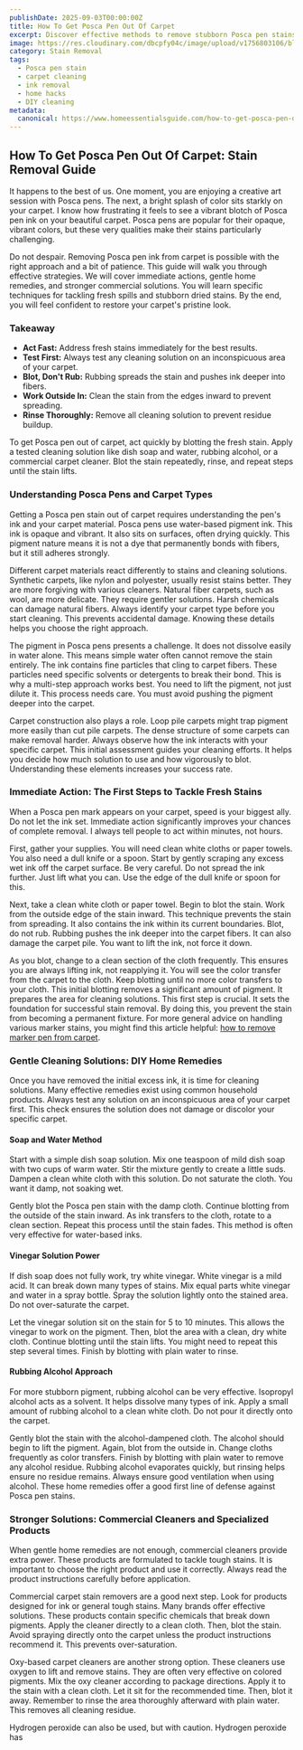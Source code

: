 ```yaml
---
publishDate: 2025-09-03T00:00:00Z
title: How To Get Posca Pen Out Of Carpet
excerpt: Discover effective methods to remove stubborn Posca pen stains from your carpet quickly. Learn simple DIY solutions and advanced tips.
image: https://res.cloudinary.com/dbcpfy04c/image/upload/v1756803106/blog_image_1756803105_yxm6oh.webp
category: Stain Removal
tags:
  - Posca pen stain
  - carpet cleaning
  - ink removal
  - home hacks
  - DIY cleaning
metadata:
  canonical: https://www.homeessentialsguide.com/how-to-get-posca-pen-out-of-carpet
---
```


## How To Get Posca Pen Out Of Carpet: Stain Removal Guide

It happens to the best of us. One moment, you are enjoying a creative art session with Posca pens. The next, a bright splash of color sits starkly on your carpet. I know how frustrating it feels to see a vibrant blotch of Posca pen ink on your beautiful carpet. Posca pens are popular for their opaque, vibrant colors, but these very qualities make their stains particularly challenging.

Do not despair. Removing Posca pen ink from carpet is possible with the right approach and a bit of patience. This guide will walk you through effective strategies. We will cover immediate actions, gentle home remedies, and stronger commercial solutions. You will learn specific techniques for tackling fresh spills and stubborn dried stains. By the end, you will feel confident to restore your carpet's pristine look.

### Takeaway

*   **Act Fast:** Address fresh stains immediately for the best results.
*   **Test First:** Always test any cleaning solution on an inconspicuous area of your carpet.
*   **Blot, Don't Rub:** Rubbing spreads the stain and pushes ink deeper into fibers.
*   **Work Outside In:** Clean the stain from the edges inward to prevent spreading.
*   **Rinse Thoroughly:** Remove all cleaning solution to prevent residue buildup.

To get Posca pen out of carpet, act quickly by blotting the fresh stain. Apply a tested cleaning solution like dish soap and water, rubbing alcohol, or a commercial carpet cleaner. Blot the stain repeatedly, rinse, and repeat steps until the stain lifts.

### Understanding Posca Pens and Carpet Types

Getting a Posca pen stain out of carpet requires understanding the pen's ink and your carpet material. Posca pens use water-based pigment ink. This ink is opaque and vibrant. It also sits on surfaces, often drying quickly. This pigment nature means it is not a dye that permanently bonds with fibers, but it still adheres strongly.

Different carpet materials react differently to stains and cleaning solutions. Synthetic carpets, like nylon and polyester, usually resist stains better. They are more forgiving with various cleaners. Natural fiber carpets, such as wool, are more delicate. They require gentler solutions. Harsh chemicals can damage natural fibers. Always identify your carpet type before you start cleaning. This prevents accidental damage. Knowing these details helps you choose the right approach.

The pigment in Posca pens presents a challenge. It does not dissolve easily in water alone. This means simple water often cannot remove the stain entirely. The ink contains fine particles that cling to carpet fibers. These particles need specific solvents or detergents to break their bond. This is why a multi-step approach works best. You need to lift the pigment, not just dilute it. This process needs care. You must avoid pushing the pigment deeper into the carpet.

Carpet construction also plays a role. Loop pile carpets might trap pigment more easily than cut pile carpets. The dense structure of some carpets can make removal harder. Always observe how the ink interacts with your specific carpet. This initial assessment guides your cleaning efforts. It helps you decide how much solution to use and how vigorously to blot. Understanding these elements increases your success rate.

### Immediate Action: The First Steps to Tackle Fresh Stains

When a Posca pen mark appears on your carpet, speed is your biggest ally. Do not let the ink set. Immediate action significantly improves your chances of complete removal. I always tell people to act within minutes, not hours.

First, gather your supplies. You will need clean white cloths or paper towels. You also need a dull knife or a spoon. Start by gently scraping any excess wet ink off the carpet surface. Be very careful. Do not spread the ink further. Just lift what you can. Use the edge of the dull knife or spoon for this.

Next, take a clean white cloth or paper towel. Begin to blot the stain. Work from the outside edge of the stain inward. This technique prevents the stain from spreading. It also contains the ink within its current boundaries. Blot, do not rub. Rubbing pushes the ink deeper into the carpet fibers. It can also damage the carpet pile. You want to lift the ink, not force it down.

As you blot, change to a clean section of the cloth frequently. This ensures you are always lifting ink, not reapplying it. You will see the color transfer from the carpet to the cloth. Keep blotting until no more color transfers to your cloth. This initial blotting removes a significant amount of pigment. It prepares the area for cleaning solutions. This first step is crucial. It sets the foundation for successful stain removal. By doing this, you prevent the stain from becoming a permanent fixture. For more general advice on handling various marker stains, you might find this article helpful: [how to remove marker pen from carpet](https://homeessentialsguide.com/how-to-remove-marker-pen-from-carpet).

### Gentle Cleaning Solutions: DIY Home Remedies

Once you have removed the initial excess ink, it is time for cleaning solutions. Many effective remedies exist using common household products. Always test any solution on an inconspicuous area of your carpet first. This check ensures the solution does not damage or discolor your specific carpet.

#### Soap and Water Method

Start with a simple dish soap solution. Mix one teaspoon of mild dish soap with two cups of warm water. Stir the mixture gently to create a little suds. Dampen a clean white cloth with this solution. Do not saturate the cloth. You want it damp, not soaking wet.

Gently blot the Posca pen stain with the damp cloth. Continue blotting from the outside of the stain inward. As ink transfers to the cloth, rotate to a clean section. Repeat this process until the stain fades. This method is often very effective for water-based inks.

#### Vinegar Solution Power

If dish soap does not fully work, try white vinegar. White vinegar is a mild acid. It can break down many types of stains. Mix equal parts white vinegar and water in a spray bottle. Spray the solution lightly onto the stained area. Do not over-saturate the carpet.

Let the vinegar solution sit on the stain for 5 to 10 minutes. This allows the vinegar to work on the pigment. Then, blot the area with a clean, dry white cloth. Continue blotting until the stain lifts. You might need to repeat this step several times. Finish by blotting with plain water to rinse.

#### Rubbing Alcohol Approach

For more stubborn pigment, rubbing alcohol can be very effective. Isopropyl alcohol acts as a solvent. It helps dissolve many types of ink. Apply a small amount of rubbing alcohol to a clean white cloth. Do not pour it directly onto the carpet.

Gently blot the stain with the alcohol-dampened cloth. The alcohol should begin to lift the pigment. Again, blot from the outside in. Change cloths frequently as color transfers. Finish by blotting with plain water to remove any alcohol residue. Rubbing alcohol evaporates quickly, but rinsing helps ensure no residue remains. Always ensure good ventilation when using alcohol. These home remedies offer a good first line of defense against Posca pen stains.

### Stronger Solutions: Commercial Cleaners and Specialized Products

When gentle home remedies are not enough, commercial cleaners provide extra power. These products are formulated to tackle tough stains. It is important to choose the right product and use it correctly. Always read the product instructions carefully before application.

Commercial carpet stain removers are a good next step. Look for products designed for ink or general tough stains. Many brands offer effective solutions. These products contain specific chemicals that break down pigments. Apply the cleaner directly to a clean cloth. Then, blot the stain. Avoid spraying directly onto the carpet unless the product instructions recommend it. This prevents over-saturation.

Oxy-based carpet cleaners are another strong option. These cleaners use oxygen to lift and remove stains. They are often very effective on colored pigments. Mix the oxy cleaner according to package directions. Apply it to the stain with a clean cloth. Let it sit for the recommended time. Then, blot it away. Remember to rinse the area thoroughly afterward with plain water. This removes all cleaning residue.

Hydrogen peroxide can also be used, but with caution. Hydrogen peroxide has